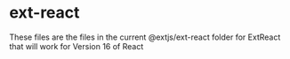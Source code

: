 # ext-react

These files are the files in the current @extjs/ext-react folder for ExtReact that will work for Version 16 of React